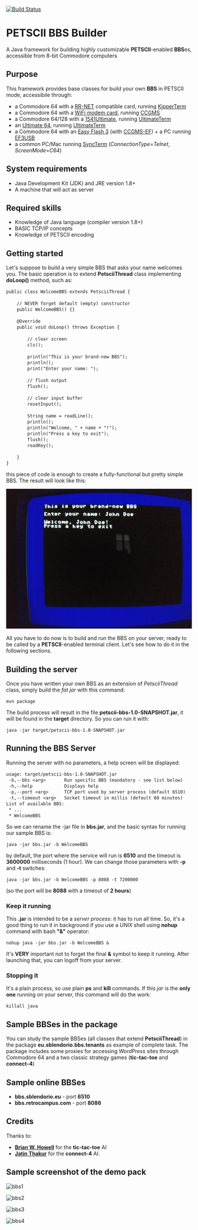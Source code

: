 [![Build Status](https://travis-ci.org/felicepagano/petscii-bbs.svg?branch=master)](https://travis-ci.org/felicepagano/petscii-bbs)

# PETSCII BBS Builder
A Java framework for building highly customizable **PETSCII**-enabled **BBS**es, accessible from 8-bit Commodore computers

## Purpose
This framework provides base classes for build your own **BBS** in PETSCII mode, accessibile through:
- a Commodore 64 with a [RR-NET](http://wiki.icomp.de/wiki/RR-Net) compatible card, running [KipperTerm](https://csdb.dk/release/index.php?id=174537)
- a Commodore 64 with a [WiFi modem card](http://www.codingkoala.com/kc64wifi/), running [CCGMS](https://csdb.dk/release/?id=156523)
- a Commodore 64/128 with a [1541Ultimate](http://www.1541ultimate.net), running [UltimateTerm](https://csdb.dk/release/?id=181558)
- an [Ultimate 64](https://ultimate64.com/), running [UltimateTerm](https://csdb.dk/release/?id=181558)
- a Commodore 64 with an [Easy Flash 3](http://store.go4retro.com/easyflash-3/) (with [CCGMS-EF](https://csdb.dk/release/?id=158760)) + a PC running [EF3USB](https://csdb.dk/release/?id=144900&show=notes)
- a common PC/Mac running [SyncTerm](https://sourceforge.net/projects/syncterm/) (*ConnectionType*=_Telnet_, *ScreenMode*=_C64_)

## System requirements
- Java Development Kit (JDK) and JRE version 1.8+
- A machine that will act as server

## Required skills
- Knowledge of Java language (compiler version 1.8+)
- BASIC TCP/IP concepts
- Knowledge of PETSCII encoding

## Getting started
Let's suppose to build a very simple BBS that asks your name welcomes you. The basic operation is to extend **PetsciiThread** class implementing **doLoop()** method, such as:

    public class WelcomeBBS extends PetsciiThread {
        
        // NEVER forget default (empty) constructor
        public WelcomeBBS() {}
        
        @Override
        public void doLoop() throws Exception {
        
            // clear screen
            cls();
            
            println("This is your brand-new BBS");
            println();
            print("Enter your name: ");

            // flush output 
            flush();
            
            // clear input buffer
            resetInput();
            
            String name = readLine();
            println();
            println("Welcome, " + name + "!");
            println("Press a key to exit");
            flush();
            readKey();

        }
    }

this piece of code is enough to create a fully-functional but pretty simple BBS. The result will look like this:

![BBS sample screenshot](./bbs-sample-screenshot.jpg)

All you have to do now is to build and run the BBS on your server, ready to be called by a **PETSCII**-enabled terminal client. Let's see how to do it in the following sections.

## Building the server
Once you have written your own BBS as an extension of *PetsciiThread* class, simply build the *fat jar* with this command:

    mvn package

The build process will result in the file **petscii-bbs-1.0-SNAPSHOT.jar**, it will be found in the **target** directory. So you can run it with:

    java -jar target/petscii-bbs-1.0-SNAPSHOT.jar

## Running the BBS Server
Running the server with no parameters, a help screen will be displayed:

    usage: target/petscii-bbs-1.0-SNAPSHOT.jar
     -b,--bbs <arg>       Run specific BBS (mandatory - see list below)
     -h,--help            Displays help
     -p,--port <arg>      TCP port used by server process (default 6510)
     -t,--timeout <arg>   Socket timeout in millis (default 60 minutes)
    List of available BBS:
     * ...
     * WelcomeBBS

So we can rename the -jar file in **bbs.jar**, and the basic syntax for running our sample BBS is:

    java -jar bbs.jar -b WelcomeBBS

by default, the port where the service will run is **6510** and the timeout is **3600000** milliseconds (1 hour). We can change those parameters with **-p** and **-t** switches:

    java -jar bbs.jar -b WelcomeBBS -p 8088 -t 7200000
    
(so the port will be **8088** with a timeout of **2 hours**)

### Keep it running
This **.jar** is intended to be a *server process*: it has to run all time. So, it's a good thing to run it in background if you use a *UNIX* shell using **nohup** command with bash **"&"** operator:

    nohup java -jar bbs.jar -b WelcomeBBS &

It's **VERY** important not to forget the final **&** symbol to keep it running. After launching that, you can logoff from your server.

### Stopping it
It's a plain process, so use plain **ps** and **kill** commands. If this *jar* is the **only one** running on your server, this command will do the work:

    killall java
    
## Sample BBSes in the package
You can study the sample BBSes (all classes that extend **PetsciiThread**) in the package **eu.sblendorio.bbs.tenants** as example of complete task. The package includes some proxies for accessing *WordPress* sites through Commodore 64 and a two classic strategy games (**tic-tac-toe** and **connect-4**) 


## Sample online BBSes
- **bbs.sblendorio.eu** - port **6510**
- **bbs.retrocampus.com** - port **8086**
 
## Credits
Thanks to:
- [**Brian W. Howell**](https://github.com/bigbhowell/tic-tac-toe) for the **tic-tac-toe** AI
- [**Jatin Thakur**](https://github.com/jn1772/Connect4AI) for the **connect-4** AI.

## Sample screenshot of the demo pack
![bbs1](http://www.sblendorio.eu/attachments/bbs-tictactoe.jpg)

![bbs2](http://www.sblendorio.eu/attachments/bbs-menu.jpg)

![bbs3](http://www.sblendorio.eu/attachments/bbs-connect4.jpg)

![bbs4](http://www.sblendorio.eu/attachments/bbs-vcf.jpg)

